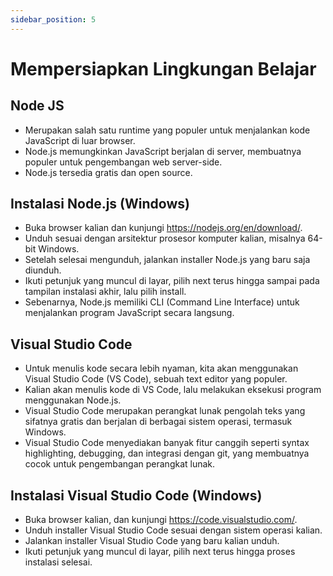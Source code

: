 ```yaml
---
sidebar_position: 5
---
```


# Mempersiapkan Lingkungan Belajar

## Node JS

- Merupakan salah satu runtime yang populer untuk menjalankan kode JavaScript di luar browser.
- Node.js memungkinkan JavaScript berjalan di server, membuatnya populer untuk pengembangan web server-side.
- Node.js tersedia gratis dan open source.

## Instalasi Node.js (Windows)

- Buka browser kalian dan kunjungi https://nodejs.org/en/download/.
- Unduh sesuai dengan arsitektur prosesor komputer kalian, misalnya 64-bit Windows.
- Setelah selesai mengunduh, jalankan installer Node.js yang baru saja diunduh.
- Ikuti petunjuk yang muncul di layar, pilih next terus hingga sampai pada tampilan instalasi akhir, lalu pilih install.
- Sebenarnya, Node.js memiliki CLI (Command Line Interface) untuk menjalankan program JavaScript secara langsung.

## Visual Studio Code

- Untuk menulis kode secara lebih nyaman, kita akan menggunakan Visual Studio Code (VS Code), sebuah text editor yang populer.
- Kalian akan menulis kode di VS Code, lalu melakukan eksekusi program menggunakan Node.js.
- Visual Studio Code merupakan perangkat lunak pengolah teks yang sifatnya gratis dan berjalan di berbagai sistem operasi, termasuk Windows.
- Visual Studio Code menyediakan banyak fitur canggih seperti syntax highlighting, debugging, dan integrasi dengan git, yang membuatnya cocok untuk pengembangan perangkat lunak.

## Instalasi Visual Studio Code (Windows)

- Buka browser kalian, dan kunjungi https://code.visualstudio.com/.
- Unduh installer Visual Studio Code sesuai dengan sistem operasi kalian.
- Jalankan installer Visual Studio Code yang baru kalian unduh.
- Ikuti petunjuk yang muncul di layar, pilih next terus hingga proses instalasi selesai.
